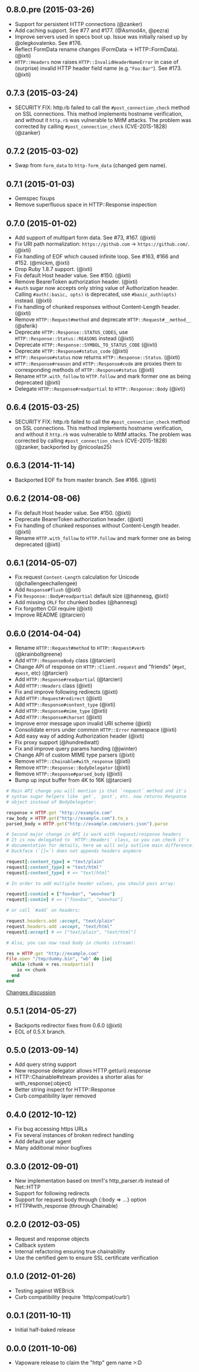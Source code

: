 ## 0.8.0.pre (2015-03-26)

* Support for persistent HTTP connections (@zanker)
* Add caching support. See #77 and #177. (@Asmod4n, @pezra)
* Improve servers used in specs boot up. Issue was initially raised up
  by @olegkovalenko. See #176.
* Reflect FormData rename changes (FormData -> HTTP::FormData). (@ixti)
* `HTTP::Headers` now raises `HTTP::InvalidHeaderNameError` in case of
  (surprise) invalid HTTP header field name (e.g.`"Foo:Bar"`). See #173.
  (@ixti)


## 0.7.3 (2015-03-24)

* SECURITY FIX: http.rb failed to call the `#post_connection_check` method on
  SSL connections. This method implements hostname verification, and without it
  `http.rb` was vulnerable to MitM attacks. The problem was corrected by calling
  `#post_connection_check` (CVE-2015-1828) (@zanker)


## 0.7.2 (2015-03-02)

* Swap from `form_data` to `http-form_data` (changed gem name).


## 0.7.1 (2015-01-03)

* Gemspec fixups
* Remove superfluous space in HTTP::Response inspection


## 0.7.0 (2015-01-02)

* Add support of multipart form data. See #73, #167. (@ixti)
* Fix URI path normalization: `https://github.com` -> `https://github.com/`.
  (@ixti)
* Fix handling of EOF which caused infinite loop. See #163, #166 and #152. (@mickm, @ixti)
* Drop Ruby 1.8.7 support. (@ixti)
* Fix default Host header value. See #150. (@ixti)
* Remove BearerToken authorization header. (@ixti)
* `#auth` sugar now accepts only string value of Authorization header.
  Calling `#auth(:basic, opts)` is deprecated, use `#basic_auth(opts)` instead.
  (@ixti)
* Fix handling of chunked responses without Content-Length header. (@ixti)
* Remove `HTTP::Request#method` and deprecate `HTTP::Request#__method__`
  (@sferik)
* Deprecate `HTTP::Response::STATUS_CODES`,
  use `HTTP::Response::Status::REASONS` instead (@ixti)
* Deprecate `HTTP::Response::SYMBOL_TO_STATUS_CODE` (@ixti)
* Deprecate `HTTP::Response#status_code` (@ixti)
* `HTTP::Response#status` now returns `HTTP::Response::Status`. (@ixti)
* `HTTP::Response#reason` and `HTTP::Response#code` are proxies them
  to corresponding methods of `HTTP::Response#status` (@ixti)
* Rename `HTTP.with_follow` to `HTTP.follow` and mark former one as being
  deprecated (@ixti)
* Delegate `HTTP::Response#readpartial` to `HTTP::Response::Body` (@ixti)


## 0.6.4 (2015-03-25)

* SECURITY FIX: http.rb failed to call the `#post_connection_check` method on
  SSL connections. This method implements hostname verification, and without it
  `http.rb` was vulnerable to MitM attacks. The problem was corrected by calling
  `#post_connection_check` (CVE-2015-1828) (@zanker, backported by @nicoolas25)


## 0.6.3 (2014-11-14)

* Backported EOF fix from master branch. See #166. (@ixti)


## 0.6.2 (2014-08-06)

* Fix default Host header value. See #150. (@ixti)
* Deprecate BearerToken authorization header. (@ixti)
* Fix handling of chunked responses without Content-Length header. (@ixti)
* Rename `HTTP.with_follow` to `HTTP.follow` and mark former one as being
  deprecated (@ixti)


## 0.6.1 (2014-05-07)

* Fix request `Content-Length` calculation for Unicode (@challengeechallengee)
* Add `Response#flush` (@ixti)
* Fix `Response::Body#readpartial` default size (@hannesg, @ixti)
* Add missing `CRLF` for chunked bodies (@hannesg)
* Fix forgotten CGI require (@ixti)
* Improve README (@tarcieri)


## 0.6.0 (2014-04-04)

* Rename `HTTP::Request#method` to `HTTP::Request#verb` (@krainboltgreene)
* Add `HTTP::ResponseBody` class (@tarcieri)
* Change API of response on `HTTP::Client.request` and "friends" (`#get`, `#post`, etc) (@tarcieri)
* Add `HTTP::Response#readpartial` (@tarcieri)
* Add `HTTP::Headers` class (@ixti)
* Fix and improve following redirects (@ixti)
* Add `HTTP::Request#redirect` (@ixti)
* Add `HTTP::Response#content_type` (@ixti)
* Add `HTTP::Response#mime_type` (@ixti)
* Add `HTTP::Response#charset` (@ixti)
* Improve error message upon invalid URI scheme (@ixti)
* Consolidate errors under common `HTTP::Error` namespace (@ixti)
* Add easy way of adding Authorization header (@ixti)
* Fix proxy support (@hundredwatt)
* Fix and improve query params handing (@jwinter)
* Change API of custom MIME type parsers (@ixti)
* Remove `HTTP::Chainable#with_response` (@ixti)
* Remove `HTTP::Response::BodyDelegator` (@ixti)
* Remove `HTTP::Response#parsed_body` (@ixti)
* Bump up input buffer from 4K to 16K (@tarcieri)

``` ruby
# Main API change you will mention is that `request` method and it's
# syntax sugar helpers like `get`, `post`, etc. now returns Response
# object instead of BodyDelegator:

response = HTTP.get "http://example.com"
raw_body = HTTP.get("http://example.com").to_s
parsed_body = HTTP.get("http://example.com/users.json").parse

# Second major change in API is work with request/response headers
# It is now delegated to `HTTP::Headers` class, so you can check it's
# documentation for details, here we will only outline main difference.
# Duckface (`[]=`) does not appends headers anymore

request[:content_type] = "text/plain"
request[:content_type] = "text/html"
request[:content_type] # => "text/html"

# In order to add multiple header values, you should pass array:

request[:cookie] = ["foo=bar", "woo=hoo"]
request[:cookie] # => ["foo=bar", "woo=hoo"]

# or call `#add` on headers:

request.headers.add :accept, "text/plain"
request.headers.add :accept, "text/html"
request[:accept] # => ["text/plain", "text/html"]

# Also, you can now read body in chunks (stream):

res = HTTP.get "http://example.com"
File.open "/tmp/dummy.bin", "wb" do |io|
  while (chunk = res.readpartial)
    io << chunk
  end
end
```

[Changes discussion](https://github.com/httprb/http.rb/issues/116)


## 0.5.1 (2014-05-27)

* Backports redirector fixes from 0.6.0 (@ixti)
* EOL of 0.5.X branch.


## 0.5.0 (2013-09-14)

* Add query string support
* New response delegator allows HTTP.get(uri).response
* HTTP::Chainable#stream provides a shorter alias for
  with_response(:object)
* Better string inspect for HTTP::Response
* Curb compatibility layer removed


## 0.4.0 (2012-10-12)

* Fix bug accessing https URLs
* Fix several instances of broken redirect handling
* Add default user agent
* Many additional minor bugfixes


## 0.3.0 (2012-09-01)

* New implementation based on tmm1's http_parser.rb instead of Net::HTTP
* Support for following redirects
* Support for request body through {:body => ...} option
* HTTP#with_response (through Chainable)


## 0.2.0 (2012-03-05)

* Request and response objects
* Callback system
* Internal refactoring ensuring true chainability
* Use the certified gem to ensure SSL certificate verification


## 0.1.0 (2012-01-26)

* Testing against WEBrick
* Curb compatibility (require 'http/compat/curb')


## 0.0.1 (2011-10-11)

* Initial half-baked release


## 0.0.0 (2011-10-06)

* Vapoware release to claim the "http" gem name >:D
